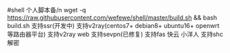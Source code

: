 #shell
个人脚本备/n
wget -q https://raw.githubusercontent.com/wefewe/shell/master/build.sh && bash build.sh
支持ssr(开发中)
支持v2ray(centos7+ debian8+ ubuntu16+ openwrt等路由器平台)
支持v2ray web
支持sevpn(已修复)
支持fas 快云 小洋人
支持shc解密
